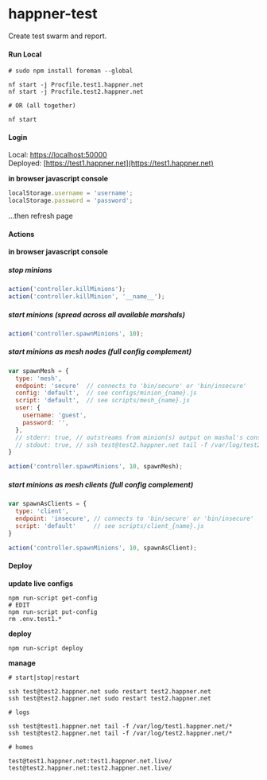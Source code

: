 # happner-test

Create test swarm and report.

#### Run Local

```
# sudo npm install foreman --global

nf start -j Procfile.test1.happner.net
nf start -j Procfile.test2.happner.net

# OR (all together)

nf start
```


#### Login

Local: [https://localhost:50000](http://localhost:50000)<br/>
Deployed: [https://test1.happner.net](https://test1.happner.net)<br/>

__in browser javascript console__

```javascript
localStorage.username = 'username';
localStorage.password = 'password';
```

...then refresh page

#### Actions

__in browser javascript console__

##### stop minions

```javascript
action('controller.killMinions');
action('controller.killMinion', '__name__');
```


##### start minions (spread across all available marshals)

```javascript
action('controller.spawnMinions', 10);
```

##### start minions as mesh nodes (full config complement)

```javascript
var spawnMesh = {
  type: 'mesh',
  endpoint: 'secure'  // connects to 'bin/secure' or 'bin/insecure'
  config: 'default',  // see configs/minion_{name}.js
  script: 'default',  // see scripts/mesh_{name}.js
  user: {
    username: 'guest',
    password: '',
  },
  // stderr: true, // outstreams from minion(s) output on mashal's console/log
  // stdout: true, // ssh test@test2.happner.net tail -f /var/log/test2.happner.net/marshal-1.log
}

action('controller.spawnMinions', 10, spawnMesh);
```

##### start minions as mesh clients (full config complement)

```javascript
var spawnAsClients = {
  type: 'client',
  endpoint: 'insecure', // connects to 'bin/secure' or 'bin/insecure'
  script: 'default'     // see scripts/client_{name}.js
}

action('controller.spawnMinions', 10, spawnAsClient);
```

#### Deploy

__update live configs__
```
npm run-script get-config
# EDIT
npm run-script put-config
rm .env.test1.*
```

__deploy__
```
npm run-script deploy
```


__manage__
```
# start|stop|restart

ssh test@test2.happner.net sudo restart test2.happner.net
ssh test@test2.happner.net sudo restart test2.happner.net

# logs

ssh test@test1.happner.net tail -f /var/log/test1.happner.net/*
ssh test@test2.happner.net tail -f /var/log/test2.happner.net/*

# homes

test@test1.happner.net:test1.happner.net.live/
test@test2.happner.net:test2.happner.net.live/

```